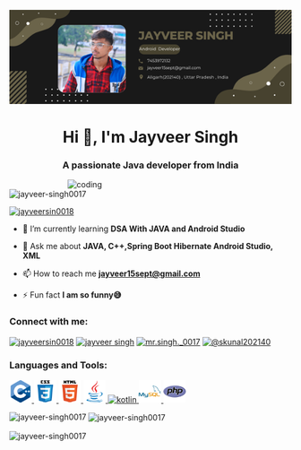 ![logo](https://github.com/Jayveer-Singh0017/Jayveer-Singh/blob/main/JAYVEER%20SINGH.png)
<h1 align="center">Hi 👋, I'm Jayveer Singh</h1>
<h3 align="center">A passionate Java developer from India</h3>

<img align="right" alt="coding" width="400" src="https://cdn.dribbble.com/users/926537/screenshots/4502924/python-2.gif">


<p align="left"> <img src="https://komarev.com/ghpvc/?username=jayveer-singh0017&label=Profile%20views&color=0e75b6&style=flat" alt="jayveer-singh0017" /> </p>

<p align="left"> <a href="https://twitter.com/jayveersin0018" target="blank"><img src="https://img.shields.io/twitter/follow/jayveersin0018?logo=twitter&style=for-the-badge" alt="jayveersin0018" /></a> </p>

- 🌱 I’m currently learning **DSA With JAVA and Android Studio**

- 💬 Ask me about **JAVA, C++,Spring Boot Hibernate Android Studio, XML**

- 📫 How to reach me **jayveer15sept@gmail.com**

- ⚡ Fun fact **I am so funny😅**

<h3 align="left">Connect with me:</h3>
<p align="left">
<a href="https://twitter.com/jayveersin0018" target="blank"><img align="center" src="https://raw.githubusercontent.com/rahuldkjain/github-profile-readme-generator/master/src/images/icons/Social/twitter.svg" alt="jayveersin0018" height="30" width="40" /></a>
<a href="https://linkedin.com/in/jayveer singh" target="blank"><img align="center" src="https://raw.githubusercontent.com/rahuldkjain/github-profile-readme-generator/master/src/images/icons/Social/linked-in-alt.svg" alt="jayveer singh" height="30" width="40" /></a>
<a href="https://instagram.com/mr.singh._0017" target="blank"><img align="center" src="https://raw.githubusercontent.com/rahuldkjain/github-profile-readme-generator/master/src/images/icons/Social/instagram.svg" alt="mr.singh._0017" height="30" width="40" /></a>
<a href="https://www.hackerrank.com/@skunal202140" target="blank"><img align="center" src="https://raw.githubusercontent.com/rahuldkjain/github-profile-readme-generator/master/src/images/icons/Social/hackerrank.svg" alt="@skunal202140" height="30" width="40" /></a>
</p>

<h3 align="left">Languages and Tools:</h3>
<p align="left"> <a href="https://www.w3schools.com/cpp/" target="_blank" rel="noreferrer"> <img src="https://raw.githubusercontent.com/devicons/devicon/master/icons/cplusplus/cplusplus-original.svg" alt="cplusplus" width="40" height="40"/> </a> <a href="https://www.w3schools.com/css/" target="_blank" rel="noreferrer"> <img src="https://raw.githubusercontent.com/devicons/devicon/master/icons/css3/css3-original-wordmark.svg" alt="css3" width="40" height="40"/> </a> <a href="https://www.w3.org/html/" target="_blank" rel="noreferrer"> <img src="https://raw.githubusercontent.com/devicons/devicon/master/icons/html5/html5-original-wordmark.svg" alt="html5" width="40" height="40"/> </a> <a href="https://www.java.com" target="_blank" rel="noreferrer"> <img src="https://raw.githubusercontent.com/devicons/devicon/master/icons/java/java-original.svg" alt="java" width="40" height="40"/> </a> <a href="https://kotlinlang.org" target="_blank" rel="noreferrer"> <img src="https://www.vectorlogo.zone/logos/kotlinlang/kotlinlang-icon.svg" alt="kotlin" width="40" height="40"/> </a> <a href="https://www.mysql.com/" target="_blank" rel="noreferrer"> <img src="https://raw.githubusercontent.com/devicons/devicon/master/icons/mysql/mysql-original-wordmark.svg" alt="mysql" width="40" height="40"/> </a> <a href="https://www.php.net" target="_blank" rel="noreferrer"> <img src="https://raw.githubusercontent.com/devicons/devicon/master/icons/php/php-original.svg" alt="php" width="40" height="40"/> </a> </p>

<p><img align="left" src="https://github-readme-stats.vercel.app/api/top-langs?username=jayveer-singh0017&show_icons=true&locale=en&layout=compact" alt="jayveer-singh0017" /></p>

<p>&nbsp;<img align="center" src="https://github-readme-stats.vercel.app/api?username=jayveer-singh0017&show_icons=true&locale=en" alt="jayveer-singh0017" /></p>

<p><img align="center" src="https://github-readme-streak-stats.herokuapp.com/?user=jayveer-singh0017&" alt="jayveer-singh0017" /></p>
